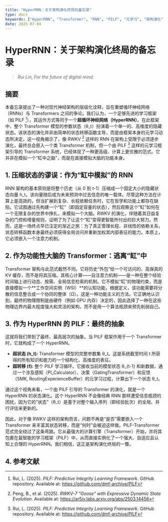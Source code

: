 ```yaml
---
title: "HyperRNN：关于架构演化终局的备忘录"
type: docs
keywords: ["HyperRNN", "Transformer", "RNN", "PILF", "元学习", "架构演化", "RWKV"]
date: 2025-07-04
---
```


# HyperRNN：关于架构演化终局的备忘录

> *Rui Lin, For the future of digital mind.*

## 摘要

本备忘录提出了一种对现代神经架构的层级化诠释，旨在重塑循环神经网络（RNNs）与 Transformers 之间的争论。我们认为，一个足够先进的学习框架（如 PILF [^2]），其运作方式等同于一个**超循环神经网络（HyperRNN）**。在此框架中，整个 Transformer 模型的参数状态（θ_t）扮演着一个单一的、高维度的隐藏状态。该状态的演化并非由简单的状态转移函数主导，而是由框架本身的元学习动态所决定。这一视角揭示了，像 RWKV [^1] 这样的 RNN 在架构上受限于必须逐步演化，最终总会嵌入一个类 Transformer 机制，但一个由 PILF [^2] 这样的元学习框架引导的 Transformer 系统，已经体现了一种更高级、计算上更优雅的范式。它并非在模拟一个“缸中之脑”，而是在直接模拟大脑的功能本身。

## 1. 压缩状态的谬误：作为“缸中模拟”的 RNN

RNN 架构的基本原则是将整个历史（从 0 到 t-1）压缩成一个固定大小的隐藏状态向量 h_t。该向量随后成为未来预测中过去信息的唯一载体。尽管这种方法在计算上是高效的，但当扩展到复杂、长程依赖任务时，它在哲学和功能上都存在缺陷。它试图通过先构建一个“缸”（即固定容量的状态），然后观察这个“缸”如何在一个无限复杂的世界中挣扎，来模拟一个大脑。RWKV 的演化，伴随着其日益复杂的门控和增量规则，证明了为了让这个“缸”变得更智能所付出的巨大努力。然而，这是一场终点早已注定的渐近之旅：为了真正管理长程、非线性的依赖关系，状态转移函数本身最终必须获得全局访问并重新加权其内部表征的能力。本质上，它必须嵌入一个注意力机制。

## 2. 作为功能性大脑的 Transformer：逃离“缸”中

Transformer 架构与此范式截然不同。它将历史“外包”给一个可访问的、高保真的 KV 缓存，而不是将其压缩。其核心计算——自注意力机制——是一种在整个经验时间轴上进行动态、按需、全局信息检索的机制。它不模拟“缸”的物理约束，而是直接模拟一个**工作空间实例（WSI）**的认知功能，根据定义，该功能需要将分散的信息整合成一个协同的整体（Ω）。这是一种功能主义的方法。它正确地认识到，最终的物理限制是由硬件（例如 GPU 内存）决定的，因此选择了一种在这些物理边界内最大程度强大和灵活的架构，而不是用一个算法瓶颈来预先削弱自己。

## 3. 作为 HyperRNN 的 PILF：最终的抽象

这就将我们带到了最终、最高层次的抽象。当 PILF 框架作用于一个 Transformer 时，它就构成了一个 HyperRNN。

- **超状态 (h_t):** Transformer 模型的完整参数集 θ_t。这是系统截至时间 t 所获得的所有知识和能力的一个结构化、高维度的表征。
- **超转移 (f):** 整个 PILF 学习循环。它接收当前的模型状态 θ_{t-1} 和新数据，通过一个涉及感知（PI_Calculator）、决策（GatingTransformer）和反馈（SMK, RoutingExperienceBuffer）的元学习过程，计算出下一个状态 θ_t。

通过这个视角来看，一个由 PILF 引导的 Transformer 的演化，就是一个 HyperRNN 的状态演化。这个 HyperRNN 不会像经典 RNN 那样遭受信息瓶颈的困扰，因为它的“状态”（θ_t）是基于对整个输入序列（即经验批次）的全局、并行评估来更新的。

因此，对于像 RWKV 这样的架构而言，问题不再是“是否”需要嵌入一个 Transformer 来丰富其状态转移，而是“何时”会被迫这样做。PILF-Transformer 范式完全绕过了这条弯路。它从最强大的计算引擎（Transformer）开始，并将其包裹在最智能的学习框架（PILF）中，从而直接实例化了一个强大、自适应且认知上合理的 HyperRNN。我们相信，这正是架构演化终局的一瞥。

## 4. 参考文献

[^1]: Peng, B., et al. (2025). *RWKV-7 "Goose" with Expressive Dynamic State Evolution*. Available at: <https://ar5iv.labs.arxiv.org/abs/2503.14456>
[^2]: Rui, L. (2025). *PILF: Predictive Integrity Learning Framework*. GitHub repository. Available at: <https://github.com/dmf-archive/PILF>
